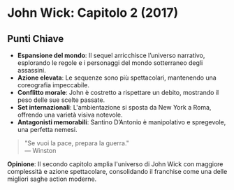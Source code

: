 # John Wick: Capitolo 2 (2017)

## Punti Chiave

-   **Espansione del mondo**: Il sequel arricchisce l’universo narrativo, esplorando le regole e i personaggi del mondo sotterraneo degli assassini.
-   **Azione elevata**: Le sequenze sono più spettacolari, mantenendo una coreografia impeccabile.
-   **Conflitto morale**: John è costretto a rispettare un debito, mostrando il peso delle sue scelte passate.
-   **Set internazionali**: L'ambientazione si sposta da New York a Roma, offrendo una varietà visiva notevole.
-   **Antagonisti memorabili**: Santino D’Antonio è manipolativo e spregevole, una perfetta nemesi.

> "Se vuoi la pace, prepara la guerra."  
> — Winston

**Opinione**: Il secondo capitolo amplia l'universo di John Wick con maggiore complessità e azione spettacolare, consolidando il franchise come una delle migliori saghe action moderne.
